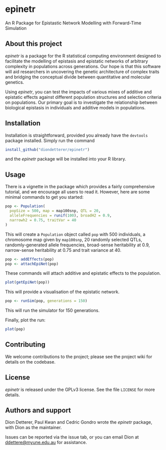 # epinetr
An R Package for Epistastic Network Modelling with Forward-Time Simulation

## About this project
*epinetr* is a package for the R statistical computing environment designed to facilitate the modelling of epistasis and epistatic networks of arbitrary complexity in populations across generations. Our hope is that this software will aid researchers in uncovering the genetic architecture of complex traits and bridging the conceptual divide between quantitative and molecular genetics.

Using *epinetr*, you can test  the impacts of various mixes of additive and epistatic effects against different population structures and selection criteria on populations. Our primary goal is to investigate the relationship between biological epistasis in individuals and additive models in populations.

## Installation
Installation is straightforward, provided you already have the `devtools` package installed. Simply run the command

```r
install_github("diondetterer/epinetr")
```

and the *epinetr* package will be installed into your R library.

## Usage
There is a vignette in the package which provides a fairly comprehensive tutorial, and we encourage all users to read it. However, here are some minimal commands to get you started:

```r
pop <- Population(
  popSize = 500, map = map100snp, QTL = 20,
  alleleFrequencies = runif(100), broadH2 = 0.9,
  narrowh2 = 0.75, traitVar = 40
)
```

This will create a `Population` object called `pop` with 500 individuals, a chromosome map given by `map100snp`, 20 randomly selected QTLs, randomly-generated allele frequencies, broad-sense heritability at 0.9, narrow-sense heritability at 0.75 and trait variance at 40.

```r
pop <- addEffects(pop)
pop <- attachEpiNet(pop)
```

These commands will attach additive and epistatic effects to the population.

```r
plot(getEpiNet(pop))
```

This will provide a visualisation of the epistatic network.

```r
pop <- runSim(pop, generations = 150)
```

This will run the simulator for 150 generations.

Finally, plot the run:

```r
plot(pop)
```

## Contributing
We welcome contributions to the project; please see the project wiki for details on the codebase.

## License
*epinetr* is released under the GPLv3 license. See the file `LICENSE` for more details.

## Authors and support
Dion Detterer, Paul Kwan and Cedric Gondro wrote the *epinetr* package, with Dion as the maintainer.

Issues can be reported via the issue tab, or you can email Dion at ddettere@myune.edu.au for assistance.
